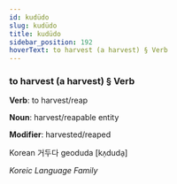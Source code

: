 ```yaml
---
id: kudüdo
slug: kudüdo
title: kudüdo
sidebar_position: 192
hoverText: to harvest (a harvest) § Verb
---
```


### to harvest (a harvest) § Verb

**Verb**: to harvest/reap

**Noun**: harvest/reapable entity

**Modifier**: harvested/reaped

Korean 거두다 geoduda [kʌ̹duda̠]

*Koreic Language Family*